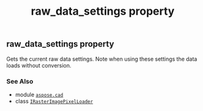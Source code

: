 ﻿---
title: raw_data_settings property
second_title: Aspose.CAD for Python via .NET API References
description: 
type: docs
weight: 60
url: /aspose.cad/irasterimagepixelloader/raw_data_settings/
is_root: false
---

## raw_data_settings property


Gets the current raw data settings. Note when using these settings the data loads without conversion.

### See Also
* module [`aspose.cad`](../../)
* class [`IRasterImagePixelLoader`](/cad/python-net/aspose.cad/irasterimagepixelloader)
